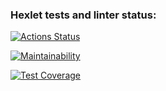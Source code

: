### Hexlet tests and linter status:
[![Actions Status](https://github.com/max-barbaris/frontend-project-44/actions/workflows/hexlet-check.yml/badge.svg)](https://github.com/max-barbaris/frontend-project-44/actions)

[![Maintainability](https://api.codeclimate.com/v1/badges/86a7c35a88fcd5d23a5b/maintainability)](https://codeclimate.com/github/max-barbaris/frontend-project-44/maintainability)

[![Test Coverage](https://api.codeclimate.com/v1/badges/86a7c35a88fcd5d23a5b/test_coverage)](https://codeclimate.com/github/max-barbaris/frontend-project-44/test_coverage)